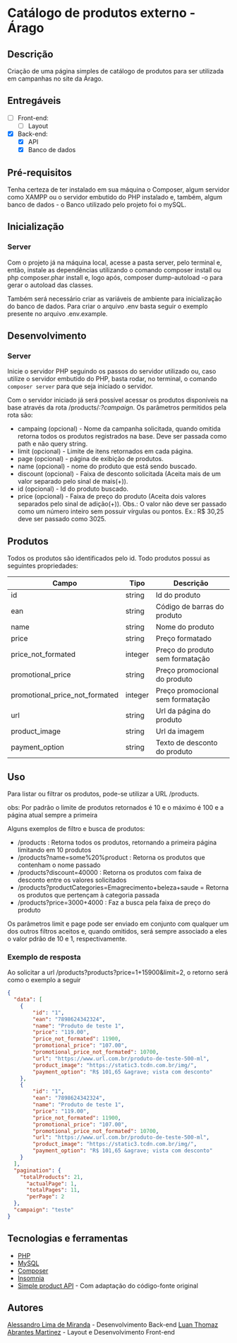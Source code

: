 # Catálogo de produtos externo - Árago

## Descrição

Criação de uma página simples de catálogo de produtos para ser utilizada em campanhas no site da Árago.

## Entregáveis

- [ ] Front-end:
    - [ ] Layout
- [x] Back-end:
    - [x] API
    - [x] Banco de dados

## Pré-requisitos

Tenha certeza de ter instalado em sua máquina o Composer, algum servidor como XAMPP ou o servidor embutido do PHP instalado e, também, algum banco de dados - o Banco utilizado pelo projeto foi o mySQL.

## Inicialização

### Server

Com o projeto já na máquina local, acesse a pasta server, pelo terminal e, então, instale as dependências utilizando o comando composer install ou php composer.phar install e, logo após, composer dump-autoload -o para gerar o autoload das classes.

Também será necessário criar as variáveis de ambiente para inicialização do banco de dados. Para criar o arquivo .env basta seguir o exemplo presente no arquivo .env.example.

## Desenvolvimento

### Server

Inicie o servidor PHP seguindo os passos do servidor utilizado ou, caso utilize o servidor embutido do PHP, basta rodar, no terminal, o comando `composer server` para que seja iniciado o servidor.

Com o servidor iniciado já será possível acessar os produtos disponíveis na base através da rota /products/_:?campaign_. Os parâmetros permitidos pela rota são:

- campaing (opcional) - Nome da campanha solicitada, quando omitida retorna todos os produtos registrados na base. Deve ser passada como path e não query string.
- limit (opcional) - Limite de itens retornados em cada página.
- page (opcional) - página de exibição de produtos.
- name (opcional) - nome do produto que está sendo buscado.
- discount (opcional) - Faixa de desconto solicitada (Aceita mais de um valor separado pelo sinal de mais(+)).
- id (opcional) - Id do produto buscado.
- price (opcional) - Faixa de preço do produto (Aceita dois valores separados pelo sinal de adição(+)). Obs.: O valor não deve ser passado como um número inteiro sem possuir vírgulas ou pontos. Ex.: R$ 30,25 deve ser passado como 3025.

## Produtos

Todos os produtos são identificados pelo id. Todo produtos possui as seguintes propriedades:

Campo                           | Tipo          | Descrição
--------------------------------|---------------|----------------------------
id                              | string        | Id do produto
ean                             | string        | Código de barras do produto
name                            | string        | Nome do produto
price                           | string        | Preço formatado
price_not_formated              | integer       | Preço do produto sem formatação
promotional_price               | string        | Preço promocional do produto
promotional_price_not_formated  | integer       | Preço promocional sem formatação
url                             | string        | Url da página do produto
product_image                   | string        | Url da imagem
payment_option                  | string        | Texto de desconto do produto

## Uso

Para listar ou filtrar os produtos, pode-se utilizar a URL /products.

obs: Por padrão o limite de produtos retornados é 10 e o máximo é 100 e a página atual sempre a primeira

Alguns exemplos de filtro e busca de produtos:

- /products : Retorna todos os produtos, retornando a primeira página limitando em 10 produtos
- /products?name=some%20%product : Retorna os produtos que contenham o nome passado
- /products?discount=40000 : Retorna os produtos com faixa de desconto entre os valores solicitados
- /products?productCategories=Emagrecimento+beleza+saude = Retorna os produtos que pertençam à categoria passada
- /products?price=3000+4000 : Faz a busca pela faixa de preço do produto

Os parâmetros limit e page pode ser enviado em conjunto com qualquer um dos outros filtros aceitos e, quando omitidos, será sempre associado a eles o valor pdrão de 10 e 1, respectivamente.

### Exemplo de resposta

Ao solicitar a url /products?products?price=1+15900&limit=2, o retorno será como o exemplo a seguir

```json
{
  "data": [
	{
        "id": "1",
        "ean": "7898624342324",
        "name": "Produto de teste 1",
        "price": "119.00",
        "price_not_formated": 11900,
        "promotional_price": "107.00",
        "promotional_price_not_formated": 10700,
        "url": "https://www.url.com.br/produto-de-teste-500-ml",
        "product_image": "https://static3.tcdn.com.br/img/",
        "payment_option": "R$ 101,65 &agrave; vista com desconto"
    },
    {
        "id": "1",
        "ean": "7898624342324",
        "name": "Produto de teste 1",
        "price": "119.00",
        "price_not_formated": 11900,
        "promotional_price": "107.00",
        "promotional_price_not_formated": 10700,
        "url": "https://www.url.com.br/produto-de-teste-500-ml",
        "product_image": "https://static3.tcdn.com.br/img/",
        "payment_option": "R$ 101,65 &agrave; vista com desconto"
    }
  ],
  "pagination": {
    "totalProducts": 21,
	  "actualPage": 1,
	  "totalPages": 11,
	  "perPage": 2
  },
  "campaign": "teste"
}
```

## Tecnologias e ferramentas

- [PHP](https://www.php.net/)
- [MySQL](https://www.mysql.com/)
- [Composer](https://getcomposer.org/)
- [Insomnia](https://insomnia.rest/download)
- [Simple product API](https://github.com/Alessandro-Miranda/simple-product-API) - Com adaptação do código-fonte original

## Autores

[Alessandro Lima de Miranda](https://github.com/Alessandro-Miranda) - Desenvolvimento Back-end
[Luan Thomaz Abrantes Martinez](https://github.com/Thomazl) - Layout e Desenvolvimento Front-end 
